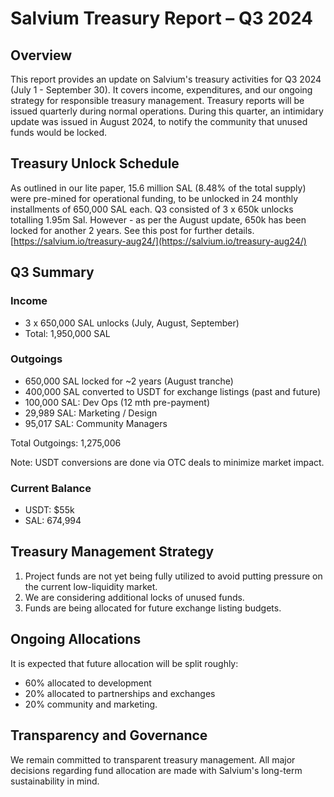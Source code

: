 # Salvium Treasury Report – Q3 2024

## Overview

This report provides an update on Salvium's treasury activities for Q3 2024 (July 1 - September 30). It covers income, expenditures, and our ongoing strategy for responsible treasury management. Treasury reports will be issued quarterly during normal operations. During this quarter, an intimidary update was issued in August 2024, to notify the community that unused funds would be locked.

## Treasury Unlock Schedule

As outlined in our lite paper, 15.6 million SAL (8.48% of the total supply) were pre-mined for operational funding, to be unlocked in 24 monthly installments of 650,000 SAL each. Q3 consisted of 3 x 650k unlocks totalling 1.95m Sal. However - as per the August update, 650k has been locked for another 2 years. See this post for further details. [https://salvium.io/treasury-aug24/](https://salvium.io/treasury-aug24/)

## Q3 Summary

### Income

* 3 x 650,000 SAL unlocks (July, August, September)
* Total: 1,950,000 SAL

### Outgoings

* 650,000 SAL locked for ~2 years (August tranche)
* 400,000 SAL converted to USDT for exchange listings (past and future)
* 100,000 SAL: Dev Ops (12 mth pre-payment)
* 29,989 SAL: Marketing / Design
* 95,017 SAL: Community Managers

Total Outgoings: 1,275,006 

Note: USDT conversions are done via OTC deals to minimize market impact.

### Current Balance

* USDT: $55k 
* SAL: 674,994

## Treasury Management Strategy

1. Project funds are not yet being fully utilized to avoid putting pressure on the current low-liquidity market.
2. We are considering additional locks of unused funds.
3. Funds are being allocated for future exchange listing budgets.

## Ongoing Allocations

It is expected that future allocation will be split roughly:

* 60% allocated to development
* 20% allocated to partnerships and exchanges
* 20% community and marketing.

## Transparency and Governance

We remain committed to transparent treasury management. All major decisions regarding fund allocation are made with Salvium's long-term sustainability in mind.
